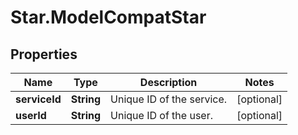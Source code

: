 # Star.ModelCompatStar

## Properties

Name | Type | Description | Notes
------------ | ------------- | ------------- | -------------
**serviceId** | **String** | Unique ID of the service. | [optional] 
**userId** | **String** | Unique ID of the user. | [optional] 


